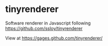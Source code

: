 # tinyrenderer
Software renderer in Javascript following https://github.com/ssloy/tinyrenderer

View at https://gages.github.com/tinyrenderer/
